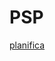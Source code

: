 # PSP
[planifica](https://github.com/manviny/PSP/blob/master/Planificaci%C3%B3n%20de%20procesos.md)
